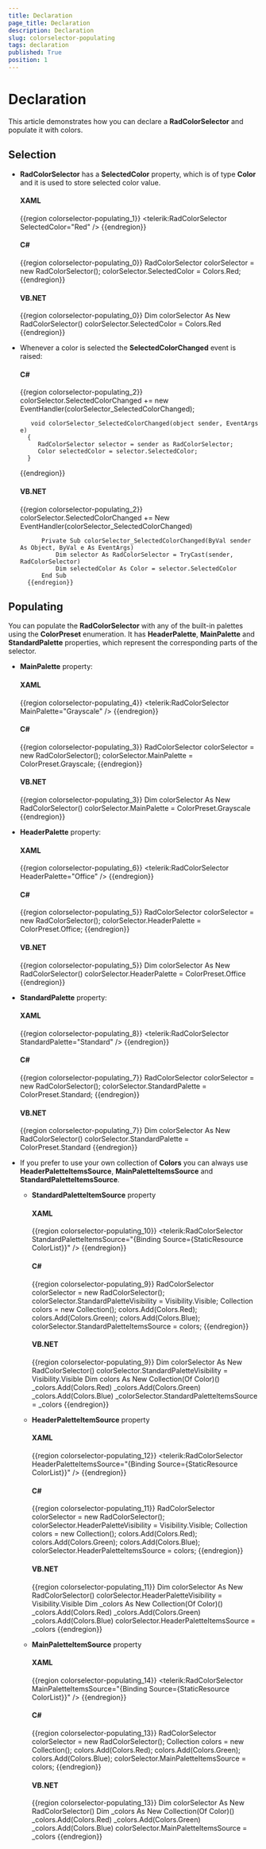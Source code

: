```yaml
---
title: Declaration
page_title: Declaration
description: Declaration
slug: colorselector-populating
tags: declaration
published: True
position: 1
---
```


# Declaration

This article demonstrates how you can declare a __RadColorSelector__ and populate it with colors.

## Selection

* __RadColorSelector__ has a __SelectedColor__ property, which is of type __Color__ and it is used to store selected color value.					

	#### __XAML__
	{{region colorselector-populating_1}}
		<telerik:RadColorSelector SelectedColor="Red" />
	{{endregion}}

	#### __C#__
	{{region colorselector-populating_0}}
		RadColorSelector colorSelector = new RadColorSelector();
		colorSelector.SelectedColor = Colors.Red;
	{{endregion}}

	#### __VB.NET__
	{{region colorselector-populating_0}}
		Dim colorSelector As New RadColorSelector()
		colorSelector.SelectedColor = Colors.Red
	{{endregion}}

* Whenever a color is selected the __SelectedColorChanged__ event is raised:						

	#### __C#__
	{{region colorselector-populating_2}}
		colorSelector.SelectedColorChanged += new EventHandler(colorSelector_SelectedColorChanged);
		
		 void colorSelector_SelectedColorChanged(object sender, EventArgs e)
		{
		   RadColorSelector selector = sender as RadColorSelector;
		   Color selectedColor = selector.SelectedColor;
		}
	{{endregion}}

	#### __VB.NET__
	{{region colorselector-populating_2}}
			colorSelector.SelectedColorChanged += New EventHandler(colorSelector_SelectedColorChanged)
		
			Private Sub colorSelector_SelectedColorChanged(ByVal sender As Object, ByVal e As EventArgs)
				Dim selector As RadColorSelector = TryCast(sender, RadColorSelector)
				Dim selectedColor As Color = selector.SelectedColor
			End Sub
		{{endregion}}
		
## Populating

You can populate the __RadColorSelector__ with any of the built-in palettes using the __ColorPreset__ enumeration. It has __HeaderPalette__, __MainPalette__ and __StandardPalette__ properties, which represent the corresponding parts of the selector.				

* __MainPalette__ property:						

	#### __XAML__
	{{region colorselector-populating_4}}
		<telerik:RadColorSelector MainPalette="Grayscale" />
	{{endregion}}

	#### __C#__
	{{region colorselector-populating_3}}
		RadColorSelector colorSelector = new RadColorSelector();
		colorSelector.MainPalette = ColorPreset.Grayscale;
	{{endregion}}

	#### __VB.NET__
	{{region colorselector-populating_3}}
			Dim colorSelector As New RadColorSelector()
			colorSelector.MainPalette = ColorPreset.Grayscale
	{{endregion}}

* __HeaderPalette__ property:								

	#### __XAML__
	{{region colorselector-populating_6}}
		<telerik:RadColorSelector HeaderPalette="Office" />
	{{endregion}}

	#### __C#__
	{{region colorselector-populating_5}}
		RadColorSelector colorSelector = new RadColorSelector();
		colorSelector.HeaderPalette = ColorPreset.Office;
	{{endregion}}

	#### __VB.NET__
	{{region colorselector-populating_5}}
		Dim colorSelector As New RadColorSelector()
		colorSelector.HeaderPalette = ColorPreset.Office
	{{endregion}}

* __StandardPalette__ property:								

	#### __XAML__
	{{region colorselector-populating_8}}
		<telerik:RadColorSelector StandardPalette="Standard" />
	{{endregion}}

	#### __C#__
	{{region colorselector-populating_7}}
		RadColorSelector colorSelector = new RadColorSelector();
		colorSelector.StandardPalette = ColorPreset.Standard;
	{{endregion}}

	#### __VB.NET__
	{{region colorselector-populating_7}}
		Dim colorSelector As New RadColorSelector()
		colorSelector.StandardPalette = ColorPreset.Standard
	{{endregion}}

* If you prefer to use your own collection of __Colors__ you can always use __HeaderPaletteItemsSource__, __MainPaletteItemsSource__ and __StandardPaletteItemsSource__.						
	* __StandardPaletteItemSource__ property								

		#### __XAML__
		{{region colorselector-populating_10}}
			<telerik:RadColorSelector StandardPaletteItemsSource="{Binding Source={StaticResource ColorList}}" />
		{{endregion}}

		#### __C#__
		{{region colorselector-populating_9}}
			RadColorSelector colorSelector = new RadColorSelector();
			colorSelector.StandardPaletteVisibility = Visibility.Visible;
			Collection<Color> colors = new Collection<Color>();
			colors.Add(Colors.Red);
			colors.Add(Colors.Green);
			colors.Add(Colors.Blue);
			colorSelector.StandardPaletteItemsSource = colors;
		{{endregion}}

		#### __VB.NET__
		{{region colorselector-populating_9}}
			Dim colorSelector As New RadColorSelector()
			colorSelector.StandardPaletteVisibility = Visibility.Visible
			Dim colors As New Collection(Of Color)()
			_colors.Add(Colors.Red)
			_colors.Add(Colors.Green)
			_colors.Add(Colors.Blue)
			_colorSelector.StandardPaletteItemsSource = _colors
		{{endregion}}

	* __HeaderPaletteItemSource__ property								

		#### __XAML__
		{{region colorselector-populating_12}}
			<telerik:RadColorSelector HeaderPaletteItemsSource="{Binding Source={StaticResource ColorList}}" />
		{{endregion}}

		#### __C#__
		{{region colorselector-populating_11}}
			RadColorSelector colorSelector = new RadColorSelector();
			colorSelector.HeaderPaletteVisibility = Visibility.Visible;
			Collection<Color> colors = new Collection<Color>();
			colors.Add(Colors.Red);
			colors.Add(Colors.Green);
			colors.Add(Colors.Blue);
			colorSelector.HeaderPaletteItemsSource = colors;
		{{endregion}}

		#### __VB.NET__
		{{region colorselector-populating_11}}
			Dim colorSelector As New RadColorSelector()
			colorSelector.HeaderPaletteVisibility = Visibility.Visible
			Dim _colors As New Collection(Of Color)()
			_colors.Add(Colors.Red)
			_colors.Add(Colors.Green)
			_colors.Add(Colors.Blue)
			colorSelector.HeaderPaletteItemsSource = _colors
		{{endregion}}

	* __MainPaletteItemSource__ property  

		#### __XAML__
		{{region colorselector-populating_14}}
			<telerik:RadColorSelector MainPaletteItemsSource="{Binding Source={StaticResource ColorList}}" />
		{{endregion}}

		#### __C#__
		{{region colorselector-populating_13}}
			RadColorSelector colorSelector = new RadColorSelector();
			Collection<Color> colors = new Collection<Color>();
			colors.Add(Colors.Red);
			colors.Add(Colors.Green);
			colors.Add(Colors.Blue);
			colorSelector.MainPaletteItemsSource = colors;
		{{endregion}}

		#### __VB.NET__
		{{region colorselector-populating_13}}
			Dim colorSelector As New RadColorSelector()
			Dim _colors As New Collection(Of Color)()
			_colors.Add(Colors.Red)
			_colors.Add(Colors.Green)
			_colors.Add(Colors.Blue)
			colorSelector.MainPaletteItemsSource = _colors
		{{endregion}}